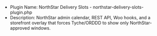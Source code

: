 * Plugin Name: NorthStar Delivery Slots - northstar-delivery-slots-plugin.php
 * Description: NorthStar admin calendar, REST API, Woo hooks, and a storefront overlay that forces Tyche/ORDDD to show only NorthStar-approved windows.
